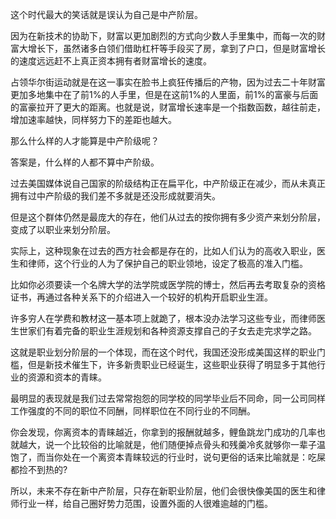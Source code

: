 <p>这个时代最大的笑话就是误认为自己是中产阶层。</p><p>因为在新技术的协助下，财富以更加剧烈的方式向少数人手里集中，而每一次的财富大增长下，虽然诸多白领们借助杠杆等手段买了房，拿到了户口，但是财富增长的速度远远赶不上真正资本拥有者财富增长的速度。</p><p>占领华尔街运动就是在这一事实在脸书上疯狂传播后的产物，因为过去二十年财富更加多地集中在了前1%的人手里，但是在这前1%的人里面，前1%的富豪与后面的富豪拉开了更大的距离。也就是说，财富增长速率是一个指数函数，越往前走，增加速率越快，同样努力下的差距也越大。</p><p>那么什么样的人才能算是中产阶级呢？</p><p>答案是，什么样的人都不算中产阶级。</p><p>过去美国媒体说自己国家的阶级结构正在扁平化，中产阶级正在减少，而从未真正拥有过中产阶级的我们差不多就是还没形成就要消失。</p><p>但是这个群体仍然是最庞大的存在，他们从过去的按你拥有多少资产来划分阶层，变成了以职业来划分阶层。</p><p>实际上，这种现象在过去的西方社会都是存在的，比如人们认为的高收入职业，医生和律师，这个行业的人为了保护自己的职业领地，设定了极高的准入门槛。</p><p>比如你必须要读一个名牌大学的法学院或医学院的博士，然后再去考取复杂的资格证书，再通过各种关系下的介绍进入一个较好的机构开启职业生涯。</p><p>许多穷人在学费和教材这一基本项上就跪了，根本没办法学习这些专业，而律师医生世家们有着完备的职业生涯规划和各种资源支撑自己的子女去走完求学之路。</p><p>这就是职业划分阶层的一个体现，而在这个时代，我国还没形成美国这样的职业门槛，但是新技术催生下，许多新贵职业已经诞生，这些职业获得了明显多于其他行业的资源和资本的青睐。</p><p>最明显的表现就是我们过去常常抱怨的同学校的同学毕业后不同命，同一公司同样工作强度的不同的职位不同酬，同样职位在不同行业的不同酬。</p><p>你会发现，你离资本的青睐越近，你拿到的报酬就越多，鲤鱼跳龙门成功的几率也就越大，说一个比较俗的比喻就是，他们随便掉点骨头和残羹冷炙就够你一辈子温饱了，而当你处在一个离资本青睐较远的行业时，说句更俗的话来比喻就是：吃屎都捡不到热的?</p><p>所以，未来不存在新中产阶层，只存在新职业阶层，他们会很快像美国的医生和律师行业一样，给自己圈好势力范围，设置外面的人很难逾越的门槛。</p>